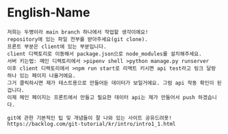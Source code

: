 # English-Name
	저희는 두명이라 main branch 하나에서 작업할 생각이에요! 
	repository에 있는 파일 전부를 받아주세요(git clone).
	프론트 부분은 client에 있는 부분입니다.
	client 디렉토리로 이동해서 package.json으로 node_modules를 설치해주세요.
	서버 키는법: 메인 디렉토리에서 >pipenv shell >python manage.py runserver
	이후 client 디렉토리에서 >npm run start로 리액트 키시면 api test라고 링크 달랑 하나 있는 페이지 나올거에요.
	그거 클릭하시면 제가 테스트용으로 만들어둔 데이터가 보일거에요. 그럼 api 작동 확인이 된겁니다.
	이제 메인 페이지는 프론트에서 만들고 필요한 데이터 api는 제가 만들어서 push 하겠습니다.
	
	git에 관한 기본적인 팁 및 개념들이 잘 나와 있는 사이트 공유드려욧!
	https://backlog.com/git-tutorial/kr/intro/intro1_1.html

